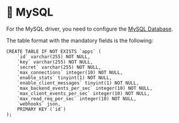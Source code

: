 # 🐬 MySQL

For the MySQL driver, you need to configure the [MySQL Database](../../environment-variables/available-environment-variables/databases.md#mysql-configuration).

The table format with the mandatory fields is the following:

```text
CREATE TABLE IF NOT EXISTS `apps` (
    `id` varchar(255) NOT NULL,
    `key` varchar(255) NOT NULL,
    `secret` varchar(255) NOT NULL,
    `max_connections` integer(10) NOT NULL,
    `enable_stats` tinyint(1) NOT NULL,
    `enable_client_messages` tinyint(1) NOT NULL,
    `max_backend_events_per_sec` integer(10) NOT NULL,
    `max_client_events_per_sec` integer(10) NOT NULL,
    `max_read_req_per_sec` integer(10) NOT NULL,
    `webhooks` json,
    PRIMARY KEY (`id`)
);
```

